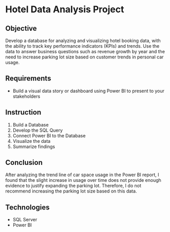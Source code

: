 # Hotel Data Analysis Project

## Objective
Develop a database for analyzing and visualizing hotel booking data, with the ability to track key performance indicators (KPIs) and trends. Use the data to answer business questions such as revenue growth by year and the need to increase parking lot size based on customer trends in personal car usage.

## Requirements
- Build a visual data story or dashboard using Power BI to present to your stakeholders

## Instruction
1. Build a Database
2. Develop the SQL Query
3. Connect Power BI to the Database
4. Visualize the data
5. Summarize findings

## Conclusion
After analyzing the trend line of car space usage in the Power BI report, I found that the slight increase in usage over time does not provide enough evidence to justify expanding the parking lot. Therefore, I do not recommend increasing the parking lot size based on this data.

## Technologies
- SQL Server
- Power BI
